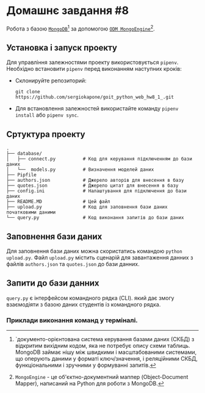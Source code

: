 # Домашнє завдання #8

Робота з базою [`MongoDB`](https://www.mongodb.com/)[^1] за допомогою [`ODM MongoEngine`](https://docs.mongoengine.org/)[^2].

[^1]: `документо-орієнтована система керування базами даних (СКБД) з відкритим вихідним кодом, яка не потребує опису схеми таблиць. MongoDB займає нішу між швидкими і масштабованими системами, що оперують даними у форматі ключ/значення, і реляційними СКБД, функціональними і зручними у формуванні запитів.
[^2]: `MongoEngine` - це об'єктно-документний маппер (Object-Document Mapper), написаний на Python для роботи з MongoDB.

## Установка і запуск проекту

Для управління залежностями проекту використовується `pipenv`. Необхідно встановити `pipenv` перед виконанням наступних кроків:

- Склонируйте репозиторий:

  ```shell
  git clone https://github.com/sergiokapone/goit_python_web_hw8_1_.git
  ```

- Для встановлення залежностей використайте команду `pipenv install` або `pipenv sync`.

## Сртуктура проекту

```text
.
├── database/
│   ├── connect.py          # Код для керування підключенням до бази даних
│   └──  models.py          # Визначення моделей даних
├── Pipfile
├── authors.json            # Джерело авторів для внесення в базу
├── quotes.json             # Джерело цитат для внесення в базу
├── config.ini              # Налаштування для підключення до бази даних
├── README.MD               # Цей файл
├── upload.py               # Код для заповнення бази даних початковими даними
└── query.py                # Код виконання запитів до бази даних
```

## Заповнення бази даних

Для заповнення бази даних можна скористатись командою `python upload.py`. Файл `upload.py`
містить сценарій для завантаження данних з файлів `authors.json` та `quotes.json` до бази данних.

## Запити до бази данних

`query.py` є інтерфейсом командного рядка (CLI). який дає змогу взаємодіяти з базою даних студентів із командного рядка.

### Приклади виконання команд у терміналі.
